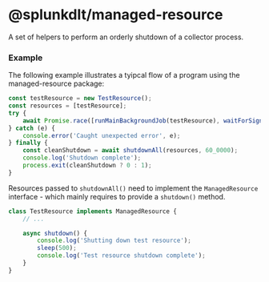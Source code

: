# @splunkdlt/managed-resource

A set of helpers to perform an orderly shutdown of a collector process.

### Example

The following example illustrates a tyipcal flow of a program using the managed-resource package:

<!-- EXAMPLE:shutdown_example:START -->

```typescript
const testResource = new TestResource();
const resources = [testResource];
try {
    await Promise.race([runMainBackgroundJob(testResource), waitForSignal('SIGINT'), waitForSignal('SIGHUP')]);
} catch (e) {
    console.error('Caught unexpected error', e);
} finally {
    const cleanShutdown = await shutdownAll(resources, 60_0000);
    console.log('Shutdown complete');
    process.exit(cleanShutdown ? 0 : 1);
}
```

<!-- EXAMPLE:shutdown_example:END -->

Resources passed to `shutdownAll()` need to implement the `ManagedResource` interface - which mainly requires to provide a `shutdown()` method.

<!-- EXAMPLE:shutdown_example:resource:START -->

```typescript
class TestResource implements ManagedResource {
    // ...

    async shutdown() {
        console.log('Shutting down test resource');
        sleep(500);
        console.log('Test resource shutdown complete');
    }
}
```

<!-- EXAMPLE:shutdown_example:resource:END -->

